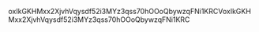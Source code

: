 oxIkGKHMxx2XjvhVqysdf52i3MYz3qss70hOOoQbywzqFNi1KRCVoxIkGKHMxx2XjvhVqysdf52i3MYz3qss70hOOoQbywzqFNi1KRC